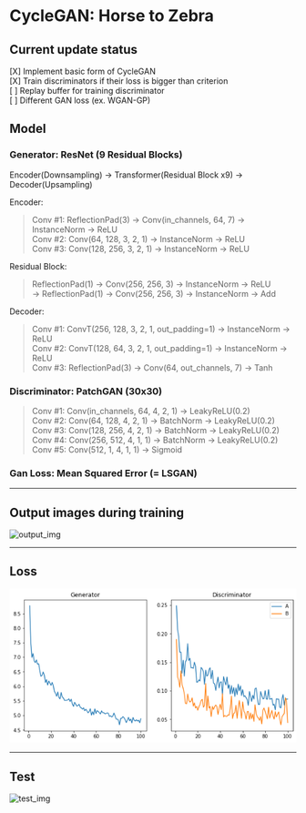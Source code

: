 CycleGAN: Horse to Zebra
=============
  
## Current update status  
[X] Implement basic form of CycleGAN   
[X] Train discriminators if their loss is bigger than criterion  
[ ] Replay buffer for training discriminator  
[ ] Different GAN loss (ex. WGAN-GP)  
  
## Model
### Generator: ResNet (9 Residual Blocks)
Encoder(Downsampling) → Transformer(Residual Block x9) → Decoder(Upsampling)  
  
Encoder:  
> Conv #1: ReflectionPad(3) → Conv(in_channels, 64, 7) → InstanceNorm → ReLU  
> Conv #2: Conv(64, 128, 3, 2, 1) → InstanceNorm → ReLU  
> Conv #3: Conv(128, 256, 3, 2, 1) → InstanceNorm → ReLU
  
Residual Block: 
> ReflectionPad(1) → Conv(256, 256, 3) → InstanceNorm → ReLU  
> → ReflectionPad(1) → Conv(256, 256, 3) → InstanceNorm → Add

Decoder:  
> Conv #1: ConvT(256, 128, 3, 2, 1, out_padding=1) → InstanceNorm → ReLU  
> Conv #2: ConvT(128, 64, 3, 2, 1, out_padding=1) → InstanceNorm → ReLU  
> Conv #3: ReflectionPad(3) → Conv(64, out_channels, 7) → Tanh
  
  

### Discriminator: PatchGAN (30x30)  
> Conv #1: Conv(in_channels, 64, 4, 2, 1) → LeakyReLU(0.2)  
> Conv #2: Conv(64, 128, 4, 2, 1) → BatchNorm → LeakyReLU(0.2)  
> Conv #3: Conv(128, 256, 4, 2, 1) → BatchNorm → LeakyReLU(0.2)  
> Conv #4: Conv(256, 512, 4, 1, 1) → BatchNorm → LeakyReLU(0.2)  
> Conv #5: Conv(512, 1, 4, 1, 1) → Sigmoid  

### Gan Loss: Mean Squared Error (= LSGAN)
  
------------------
## Output images during training
![output_img](./images/output_img.png)
  
------------------
## Loss
![loss_img](./images/loss_img.png)
  
------------------
## Test
![test_img](./images/test_img.png)
